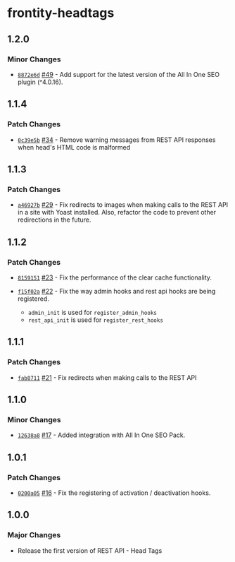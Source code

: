 # frontity-headtags

## 1.2.0

### Minor Changes

- [`8872e6d`](https://github.com/frontity/wp-plugins/commit/8872e6d446b03e8680bf6be69e38c63146fd7fc8) [#49](https://github.com/frontity/wp-plugins/pull/49) - Add support for the latest version of the All In One SEO plugin (^4.0.16).

## 1.1.4

### Patch Changes

- [`0c39e5b`](https://github.com/frontity/wp-plugins/commit/0c39e5b46d79c083dc23943ba85c134a196f4d16) [#34](https://github.com/frontity/wp-plugins/pull/34) - Remove warning messages from REST API responses when head's HTML code is malformed

## 1.1.3

### Patch Changes

- [`a46927b`](https://github.com/frontity/wp-plugins/commit/a46927bbde468157e85fe247b72ad44895ccf50d) [#29](https://github.com/frontity/wp-plugins/pull/29) - Fix redirects to images when making calls to the REST API in a site with Yoast installed. Also, refactor the code to prevent other redirections in the future.

## 1.1.2

### Patch Changes

- [`8159151`](https://github.com/frontity/wp-plugins/commit/81591510a74fc053999e78ea9fd690d50f760bde) [#23](https://github.com/frontity/wp-plugins/pull/23) - Fix the performance of the clear cache functionality.

* [`f15f02a`](https://github.com/frontity/wp-plugins/commit/f15f02a2f0163547ab120b918455df1ff73eb2d7) [#22](https://github.com/frontity/wp-plugins/pull/22) - Fix the way admin hooks and rest api hooks are being registered.

  - `admin_init` is used for `register_admin_hooks`
  - `rest_api_init` is used for `register_rest_hooks`

## 1.1.1

### Patch Changes

- [`fab8711`](https://github.com/frontity/wp-plugins/commit/fab87113b088c8d37426bce58ad997a135a33c56) [#21](https://github.com/frontity/wp-plugins/pull/21) - Fix redirects when making calls to the REST API

## 1.1.0

### Minor Changes

- [`12638a8`](https://github.com/frontity/wp-plugins/commit/12638a86dab060a3ec5a948b83dd5ea912ae413f) [#17](https://github.com/frontity/wp-plugins/pull/17) - Added integration with All In One SEO Pack.

## 1.0.1

### Patch Changes

- [`0200a05`](https://github.com/frontity/wp-plugins/commit/0200a05ddb59d577d69eef54e7632e38a91b2eba) [#16](https://github.com/frontity/wp-plugins/pull/16) - Fix the registering of activation / deactivation hooks.

## 1.0.0

### Major Changes

- Release the first version of REST API - Head Tags
